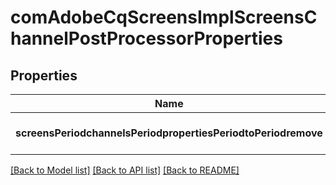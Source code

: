 # comAdobeCqScreensImplScreensChannelPostProcessorProperties

## Properties
Name | Type | Description | Notes
------------ | ------------- | ------------- | -------------
**screensPeriodchannelsPeriodpropertiesPeriodtoPeriodremove** | [**ConfigNodePropertyArray**](ConfigNodePropertyArray.md) |  | [optional] [default to null]

[[Back to Model list]](../README.md#documentation-for-models) [[Back to API list]](../README.md#documentation-for-api-endpoints) [[Back to README]](../README.md)


